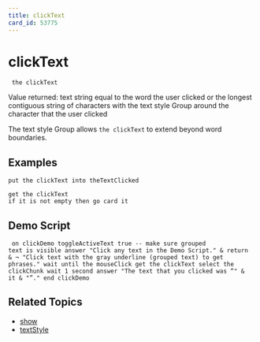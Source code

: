 ```yaml
---
title: clickText
card_id: 53775
---
```


# clickText

<code><pre>
the clickText
</pre></code>

Value returned: text string equal to the word the user clicked  or the longest contiguous string of characters with the text style Group around the character that the user clicked

The text style Group allows <code>the clickText</code> to extend beyond word boundaries. 


## Examples

```
put the clickText into theTextClicked

get the clickText
if it is not empty then go card it
```

## Demo Script

<code><pre>
on clickDemo
  toggleActiveText true -- make sure grouped text is visible
  answer "Click any text in the Demo Script." & return & ¬
  "Click text with the gray underline (grouped text) to get phrases."
  wait until the mouseClick
  get the clickText
  select the clickChunk
  wait 1 second
  answer "The text that you clicked was  “" & it & "”."
end clickDemo
</pre></code>

## Related Topics

* [show](/HyperTalkReference/commands/show)
* [textStyle](/HyperTalkReference/properties/textStyle)
